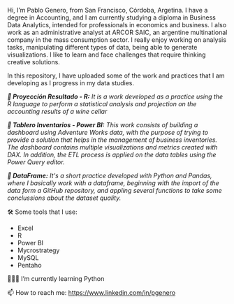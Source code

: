Hi, I’m Pablo Genero, from San Francisco, Córdoba, Argetina. 
I have a degree in Accounting, and I am currently studying a diploma in Business Data Analytics, intended for professionals in economics and business. 
I also work as an administrative analyst at ARCOR SAIC, an argentine multinational company in the mass consumption sector.
I really enjoy working on analysis tasks, manipulating different types of data, being able to generate visualizations.
I like to learn and face challenges that require thinking creative solutions.

In this repository, I have uploaded some of the work and practices that I am developing as I progress in my data studies.

***📌 Proyección Resultado - R:*** *It is a work developed as a practice using the R language to perform a statistical analysis and projection on the accounting results of a wine cellar*

***📌 Tablero Inventarios - Power BI:*** *This work consists of building a dashboard using Adventure Works data, with the purpose of trying to provide a solution that helps in the management of business inventories. The dashboard contains multiple visualizations and metrics created with DAX. In addition, the ETL process is applied on the data tables using the Power Query editor.*

***📌 DataFrame:*** *It's a short practice developed with Python and Pandas, where I basically work with a dataframe, beginning with the import of the data form a GitHub repository, and appling several functions to take some conclussions about the dataset quality.*

🛠 Some tools that I use:
+ Excel
+ R
+ Power BI
+ Mycrostrategy
+ MySQL
+ Pentaho

👨🏼‍🎓 I’m currently learning Python

📫 How to reach me: https://www.linkedin.com/in/pgenero

<!---
pgenero/pgenero is a ✨ special ✨ repository because its `README.md` (this file) appears on your GitHub profile.
You can click the Preview link to take a look at your changes.
--->
